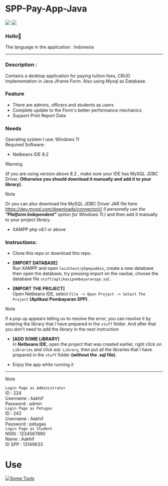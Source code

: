# SPP-Pay-App-Java

![](https://img.shields.io/badge/Type-Desktop%20App%2FAplikasi%20Desktop-purple) ![](https://img.shields.io/badge/-Assignment-red)

### Hello👋

The language in the application : Indonesia

---

### Description :
Contains a desktop application for paying tuition fees, CRUD implementation in Java Jframe Form. Also using Mysql as Database.

### Feature
- There are admins, officers and students as users
- Complete update to the Form's better performance mechanics
- Support Print Report Data

### Needs
Operating system I use: Windows 11\
Required Software:
- Netbeans IDE 8.2 
> [!WARNING]
> (if you are using version above 8.2 , make sure your IDE has MySQL JDBC Driver. **Otherwise you should download it manually and add it to your library)**.

> [!NOTE]
> Or you can also download the MySQL JDBC Driver JAR file here https://dev.mysql.com/downloads/connector/j/ _(I personally use the **"Platform Independent"** option for Windows 11.)_ and then add it manually to your project library.
- XAMPP php v8.1 or above

### Instructions:
- Clone this repo or download this repo.

- **[IMPORT DATABASE]**\
Run XAMPP and open `localhost/phpmyadmin`, create a new database then open the database, try pressing import on the navbar, choose the database file `stuff/aplikasipembayaranspp.sql`.

- **[IMPORT THE PROJECT]**\
Open Netbeans IDE, select `File -> Open Project -> Select The Project` **(Aplikasi Pembayaran SPP)**. 
> [!NOTE]
If a pop up appears telling us to resolve the error, you can resolve it by entering the library that I have prepared in the `stuff` folder. And after that you don't need to add the library in the next instruction

- **[ADD SOME LIBRARY]**\
In **Netbeans IDE**, open the project that was created earlier, right click on `Libraries` and click `Add Library`, then put all the libraries that I have prepared in the `stuff` folder **(without the .sql file)**.

- Enjoy the app while running it

---


> [!NOTE]
`Login Page as Administrator`\
ID       : 224\
Username : Aakhif\
Password : admin\
`Login Page as Petugas`\
ID       : 242\
Username : Aakhif\
Password : petugas\
`Login Page as Student`\
NISN     : 1234567890\
Name     : Aakhif\
ID SPP   : 13149633

# Use
[![Some Tools](https://skillicons.dev/icons?i=java,mysql)](https://github.com/tandpfun/skill-icons)
